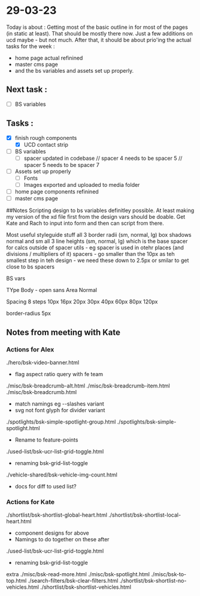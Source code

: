 # 29-03-23

Today is about :
Getting most of the basic outline in for most of the pages (in static at least). That should be mostly there now. Just a few additions on ucd maybe - but not much.
After that, it should be about prio'ing the actual tasks for the week :
- home page actual refinined
- master cms page
- and the bs variables and assets set up properly.

## Next task :
  - [ ] BS variables

## Tasks :
- [x] finish rough components
  - [x] UCD contact strip
- [ ] BS variables
  - [ ] spacer updated in codebase
        // spacer 4 needs to be spacer 5
        // spacer 5 needs to be spacer 7
- [ ] Assets set up properly
  - [ ] Fonts
  - [ ] Images exported and uploaded to media folder
- [ ] home page components refinined
- [ ] master cms page

##Notes
Scripting design to bs variables definitley possible. At least making my version of the xd file first from the design vars should be doable. Get Kate and Rach to input into form and then can script from there.

Most useful styleguide stuff
all 3 border radii (sm, normal, lg)
box shadows normal and sm
all 3 line heights (sm, normal, lg)
which is the base spacer for calcs outside of spacer utils - eg spacer is used in otehr places (and divisions / multipliers of it)
spacers - go smaller than the 10px as teh smallest step in teh design - we need these down to 2.5px or smilar to get close to bs spacers

BS vars

TYpe
Body - open sans
Area Normal

Spacing
8 steps
10px
16px
20px
30px
40px
60px
80px
120px

border-radius 5px



## Notes from meeting with Kate

### Actions for Alex
./hero/bsk-video-banner.html
- flag aspect ratio query with fe team

./misc/bsk-breadcrumb-alt.html
./misc/bsk-breadcrumb-item.html
./misc/bsk-breadcrumb.html
- match namings eg --slashes variant
- svg not font glyph for divider variant

./spotlights/bsk-simple-spotlight-group.html
./spotlights/bsk-simple-spotlight.html
- Rename to feature-points

./used-list/bsk-ucr-list-grid-toggle.html
- renaming bsk-grid-list-toggle

./vehicle-shared/bsk-vehicle-img-count.html
- docs for diff to used list?

### Actions for Kate
./shortlist/bsk-shortlist-global-heart.html
./shortlist/bsk-shortlist-local-heart.html
- component designs for above
- Namings to do together on these after


./used-list/bsk-ucr-list-grid-toggle.html
- renaming bsk-grid-list-toggle



extra
./misc/bsk-read-more.html
./misc/bsk-spotlight.html
./misc/bsk-to-top.html
./search-filters/bsk-clear-filters.html
./shortlist/bsk-shortlist-no-vehicles.html
./shortlist/bsk-shortlist-vehicles.html